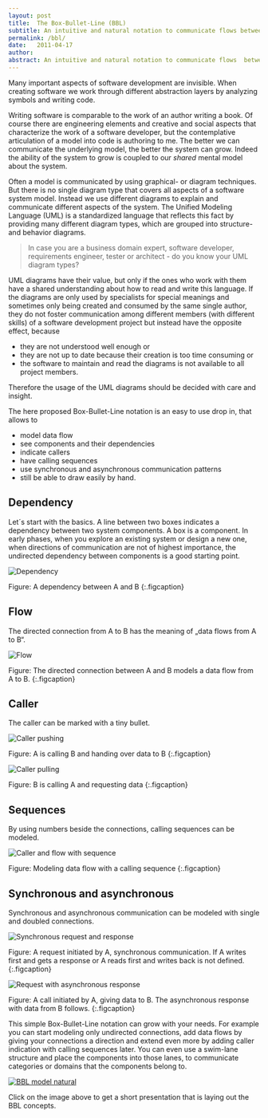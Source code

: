 ```yaml
---
layout: post
title:  The Box-Bullet-Line (BBL)
subtitle: An intuitive and natural notation to communicate flows between components
permalink: /bbl/
date:   2011-04-17
author: 
abstract: An intuitive and natural notation to communicate flows  between components.
---
```

Many important aspects of software development are invisible. When creating software we work through different abstraction layers by analyzing symbols and writing code. 

Writing software is comparable to the work of an author writing a book. Of course there are engineering elements and creative and social aspects that characterize the work of a software developer, but the contemplative articulation of a model into code is authoring to me. The better we can communicate the underlying model, the better the system can grow. Indeed the ability of the system to grow is coupled to our *shared* mental model about the system.

Often a model is communicated by using graphical- or diagram techniques. But there is no single diagram type that covers all aspects of a software system model. Instead we use different diagrams to explain and communicate different aspects of the system. The Unified Modeling Language (UML) is a standardized language that reflects this fact by providing many different diagram types, which are grouped into structure- and behavior diagrams.

> In case you are a business domain expert, software developer, requirements engineer, tester or architect - do you know your UML diagram types?

UML diagrams have their value, but only if the ones who work with them have a shared understanding about how to read and write this language. If the diagrams are only used by specialists for special meanings and sometimes only being created and consumed by the same single author, they do not foster communication among different members (with different skills) of a software development project but instead have the opposite effect, because

* they are not understood well enough or 
* they are not up to date because their creation is too time consuming or 
* the software to maintain and read the diagrams is not available to all project members. 

Therefore the usage of the UML diagrams should be decided with care and insight.

The here proposed Box-Bullet-Line notation is an easy to use drop in, that allows to  

* model data flow
* see components and their dependencies
* indicate callers
* have calling sequences
* use synchronous and asynchronous communication patterns
* still be able to draw easily by hand.

Dependency
---

Let´s start with the basics. A line between two boxes indicates a dependency between two system components. A box is a component. In early phases, when you explore an existing system or design a new one, when directions of communication are not of highest importance, the undirected dependency between components is a good starting point.

![Dependency]({{site.url}}/i/blog/bbl_dependency.png)

Figure: A dependency between A and B
{:.figcaption}

Flow
---

The directed connection from A to B has the meaning of „data flows from A to B“. 

![Flow]({{site.url}}/i/blog/bbl_flow.png)

Figure: The directed connection between A and B models a data flow from A to B.
{:.figcaption}

Caller
---

The caller can be marked with a tiny bullet.

![Caller pushing]({{site.url}}/i/blog/bbl_caller_push.png)

Figure: A is calling B and handing over data to B
{:.figcaption}

![Caller pulling]({{site.url}}/i/blog/bbl_caller_pull.png)

Figure: B is calling A and requesting data
{:.figcaption}

Sequences
---

By using numbers beside the connections, calling sequences can be modeled.

![Caller and flow with sequence]({{site.url}}/i/blog/bbl_caller_flow_sequence.png)

Figure: Modeling data flow with a calling sequence
{:.figcaption}

Synchronous and asynchronous
---

Synchronous and asynchronous communication can be modeled with single and doubled connections.

![Synchronous request and response]({{site.url}}/i/blog/bbl_sync.png)

Figure: A request initiated by A, synchronous communication. If A writes first and gets a response or A reads first and writes back is not defined.
{:.figcaption}

![Request with asynchronous response]({{site.url}}/i/blog/bbl_async.png)

Figure: A call initiated by A, giving data to B. The asynchronous response with data from B follows.
{:.figcaption}

This simple Box-Bullet-Line notation can grow with your needs. For example you can start modeling only undirected connections, add data flows by giving your connections a direction and extend even more by adding caller indication with calling sequences later. You can even use a swim-lane structure and place the components into those lanes, to communicate categories or domains that the components belong to.


[![BBL model natural]({{site.url}}/i/blog/bbl_model_natural.jpg)]({{site.url}}/r/blog/bbl.pdf)

Click on the image above to get a short presentation that is laying out the BBL concepts.
